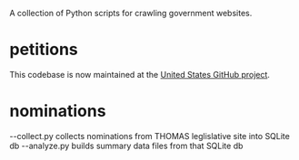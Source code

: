 A collection of Python scripts for crawling government websites.

petitions
=========
This codebase is now maintained at the [United States GitHub project](https://github.com/unitedstates/petitions).

nominations
=========
--collect.py
collects nominations from THOMAS leglislative site into SQLite db
--analyze.py
builds summary data files from that SQLite db